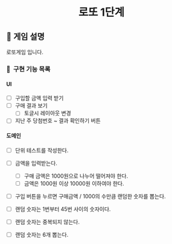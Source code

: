 <h1 align="middle">로또 1단계</h1>

## 👀 게임 설명
로또게임 입니다.

### 🎯 &nbsp;구현 기능 목록
#### UI
- [ ] 구입할 금액 입력 받기
- [ ] 구매 결과 보기
  - [ ] 토글시 레이아웃 변경
- [ ] 지난 주 당첨번호 ~ 결과 확인하기 버튼

#### 도메인
- [ ] 단위 테스트를 작성한다.
- [ ] 금액을 입력받는다.
  - [ ] 구매 금액은 1000원으로 나누어 떨어져야 한다.
  - [ ] 금액은 1000원 이상 10000원 이하여야 한다.
- [ ] 구입 버튼을 누르면 구매금액 / 1000의 수만큼 랜덤한 숫자를 뽑는다.
 - [ ] 랜덤 숫자는 1번부터 45번 사이의 숫자이다.
 - [ ] 랜덤 숫자는 중복되지 않는다.
 - [ ] 랜덤 숫자는 6개 뽑는다.
 
